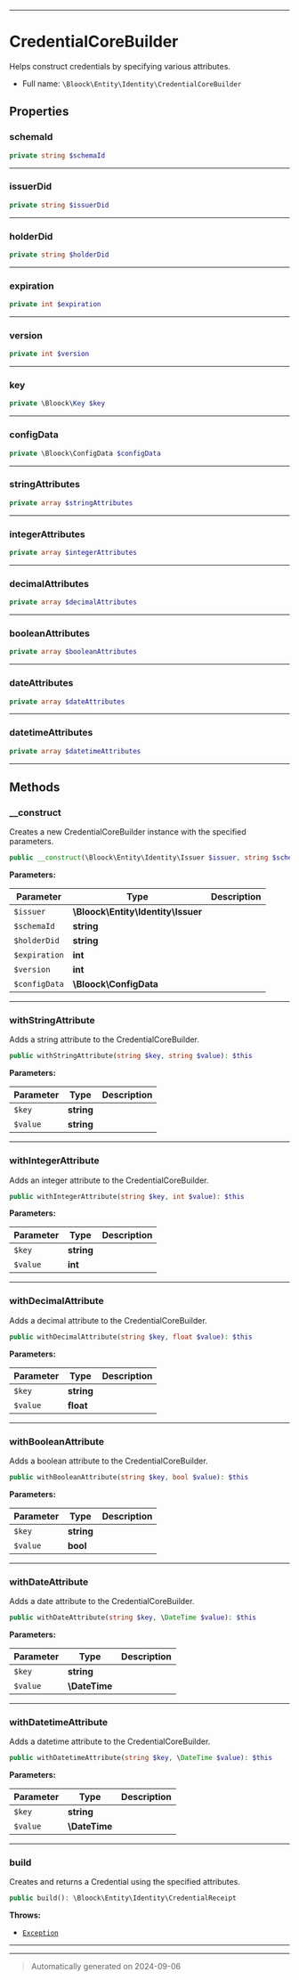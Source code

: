 ***

# CredentialCoreBuilder

Helps construct credentials by specifying various attributes.



* Full name: `\Bloock\Entity\Identity\CredentialCoreBuilder`



## Properties


### schemaId



```php
private string $schemaId
```






***

### issuerDid



```php
private string $issuerDid
```






***

### holderDid



```php
private string $holderDid
```






***

### expiration



```php
private int $expiration
```






***

### version



```php
private int $version
```






***

### key



```php
private \Bloock\Key $key
```






***

### configData



```php
private \Bloock\ConfigData $configData
```






***

### stringAttributes



```php
private array $stringAttributes
```






***

### integerAttributes



```php
private array $integerAttributes
```






***

### decimalAttributes



```php
private array $decimalAttributes
```






***

### booleanAttributes



```php
private array $booleanAttributes
```






***

### dateAttributes



```php
private array $dateAttributes
```






***

### datetimeAttributes



```php
private array $datetimeAttributes
```






***

## Methods


### __construct

Creates a new CredentialCoreBuilder instance with the specified parameters.

```php
public __construct(\Bloock\Entity\Identity\Issuer $issuer, string $schemaId, string $holderDid, int $expiration, int $version, \Bloock\ConfigData $configData): mixed
```








**Parameters:**

| Parameter | Type | Description |
|-----------|------|-------------|
| `$issuer` | **\Bloock\Entity\Identity\Issuer** |  |
| `$schemaId` | **string** |  |
| `$holderDid` | **string** |  |
| `$expiration` | **int** |  |
| `$version` | **int** |  |
| `$configData` | **\Bloock\ConfigData** |  |





***

### withStringAttribute

Adds a string attribute to the CredentialCoreBuilder.

```php
public withStringAttribute(string $key, string $value): $this
```








**Parameters:**

| Parameter | Type | Description |
|-----------|------|-------------|
| `$key` | **string** |  |
| `$value` | **string** |  |





***

### withIntegerAttribute

Adds an integer attribute to the CredentialCoreBuilder.

```php
public withIntegerAttribute(string $key, int $value): $this
```








**Parameters:**

| Parameter | Type | Description |
|-----------|------|-------------|
| `$key` | **string** |  |
| `$value` | **int** |  |





***

### withDecimalAttribute

Adds a decimal attribute to the CredentialCoreBuilder.

```php
public withDecimalAttribute(string $key, float $value): $this
```








**Parameters:**

| Parameter | Type | Description |
|-----------|------|-------------|
| `$key` | **string** |  |
| `$value` | **float** |  |





***

### withBooleanAttribute

Adds a boolean attribute to the CredentialCoreBuilder.

```php
public withBooleanAttribute(string $key, bool $value): $this
```








**Parameters:**

| Parameter | Type | Description |
|-----------|------|-------------|
| `$key` | **string** |  |
| `$value` | **bool** |  |





***

### withDateAttribute

Adds a date attribute to the CredentialCoreBuilder.

```php
public withDateAttribute(string $key, \DateTime $value): $this
```








**Parameters:**

| Parameter | Type | Description |
|-----------|------|-------------|
| `$key` | **string** |  |
| `$value` | **\DateTime** |  |





***

### withDatetimeAttribute

Adds a datetime attribute to the CredentialCoreBuilder.

```php
public withDatetimeAttribute(string $key, \DateTime $value): $this
```








**Parameters:**

| Parameter | Type | Description |
|-----------|------|-------------|
| `$key` | **string** |  |
| `$value` | **\DateTime** |  |





***

### build

Creates and returns a Credential using the specified attributes.

```php
public build(): \Bloock\Entity\Identity\CredentialReceipt
```











**Throws:**

- [`Exception`](../../../Exception.md)



***


***
> Automatically generated on 2024-09-06
